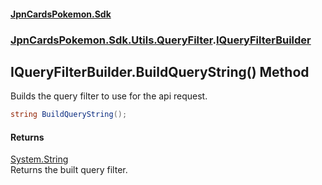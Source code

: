 #### [JpnCardsPokemon.Sdk](index.md 'index')
### [JpnCardsPokemon.Sdk.Utils.QueryFilter](JpnCardsPokemon.Sdk.Utils.QueryFilter.md 'JpnCardsPokemon.Sdk.Utils.QueryFilter').[IQueryFilterBuilder](JpnCardsPokemon.Sdk.Utils.QueryFilter.IQueryFilterBuilder.md 'JpnCardsPokemon.Sdk.Utils.QueryFilter.IQueryFilterBuilder')

## IQueryFilterBuilder.BuildQueryString() Method

Builds the query filter to use for the api request.

```csharp
string BuildQueryString();
```

#### Returns
[System.String](https://docs.microsoft.com/en-us/dotnet/api/System.String 'System.String')  
Returns the built query filter.